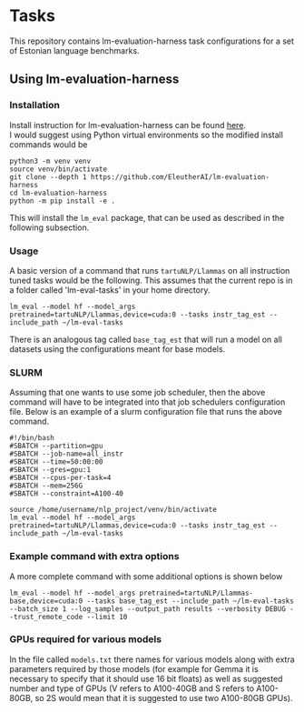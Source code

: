# Tasks
This repository contains lm-evaluation-harness task configurations for a set of Estonian language benchmarks.
## Using lm-evaluation-harness
### Installation
Install instruction for lm-evaluation-harness can be found [here](https://github.com/EleutherAI/lm-evaluation-harness).  
I would suggest using Python virtual environments so the modified install commands would be
```
python3 -m venv venv
source venv/bin/activate
git clone --depth 1 https://github.com/EleutherAI/lm-evaluation-harness
cd lm-evaluation-harness
python -m pip install -e .
```
This will install the `lm_eval` package, that can be used as described in the following subsection.
### Usage
A basic version of a command that runs `tartuNLP/Llammas` on all instruction tuned tasks would be the following. This assumes that the current repo is in a folder called 'lm-eval-tasks' in your home directory. 
```
lm_eval --model hf --model_args pretrained=tartuNLP/Llammas,device=cuda:0 --tasks instr_tag_est --include_path ~/lm-eval-tasks
```
There is an analogous tag called `base_tag_est` that will run a model on all datasets using the configurations meant for base models.
### SLURM
Assuming that one wants to use some job scheduler, then the above command will have to be integrated into that job schedulers configuration file. Below is an example of a slurm configuration file that runs the above command.
```
#!/bin/bash
#SBATCH --partition=gpu
#SBATCH --job-name=all_instr
#SBATCH --time=50:00:00
#SBATCH --gres=gpu:1
#SBATCH --cpus-per-task=4
#SBATCH --mem=256G
#SBATCH --constraint=A100-40

source /home/username/nlp_project/venv/bin/activate
lm_eval --model hf --model_args pretrained=tartuNLP/Llammas,device=cuda:0 --tasks instr_tag_est --include_path ~/lm-eval-tasks
```
### Example command with extra options
A more complete command with some additional options is shown below
```
lm_eval --model hf --model_args pretrained=tartuNLP/Llammas-base,device=cuda:0 --tasks base_tag_est --include_path ~/lm-eval-tasks --batch_size 1 --log_samples --output_path results --verbosity DEBUG --trust_remote_code --limit 10
```
### GPUs required for various models
In the file called `models.txt` there names for various models along with extra parameters required by those models (for example for Gemma it is necessary to specify that it should use 16 bit floats) as well as suggested number and type of GPUs (V refers to A100-40GB and S refers to A100-80GB, so 2S would mean that it is suggested to use two A100-80GB GPUs). 
